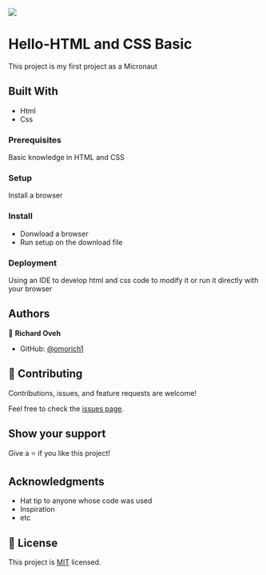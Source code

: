 ![](https://img.shields.io/badge/Microverse-blueviolet)

# Hello-HTML and CSS Basic

This project is my first project as a Micronaut

## Built With

- Html
- Css


### Prerequisites
 Basic knowledge in HTML and CSS

### Setup
Install a browser
### Install
- Donwload a browser
- Run setup on the download file



### Deployment

Using an IDE to develop html and css code to modify it or run it directly with your browser 

## Authors

👤 **Richard Oveh**

- GitHub: [@omorich1](https://github.com/omorich1)



## 🤝 Contributing

Contributions, issues, and feature requests are welcome!

Feel free to check the [issues page](../../issues/).

## Show your support

Give a ⭐️ if you like this project!

## Acknowledgments

- Hat tip to anyone whose code was used
- Inspiration
- etc

## 📝 License

This project is [MIT](./MIT.md) licensed.